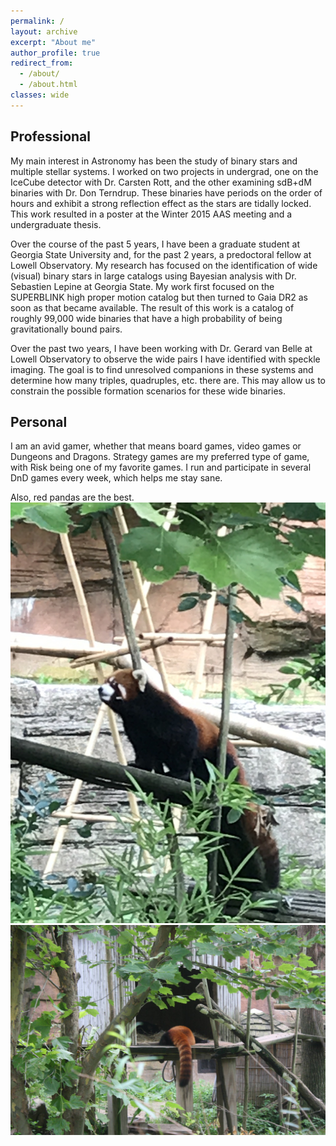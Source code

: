```yaml
---
permalink: /
layout: archive
excerpt: "About me"
author_profile: true
redirect_from: 
  - /about/
  - /about.html
classes: wide
---
```

## Professional

My main interest in Astronomy has been the study of binary stars and multiple stellar systems.  I worked on two projects in undergrad, one on the IceCube detector with Dr. Carsten Rott, and the other examining sdB+dM binaries with Dr. Don Terndrup.  These binaries have periods on the order of hours and exhibit a strong reflection effect as the stars are tidally locked.  This work resulted in a poster at the Winter 2015 AAS meeting and a undergraduate thesis.

Over the course of the past 5 years, I have been a graduate student at Georgia State University and, for the past 2 years, a predoctoral fellow at Lowell Observatory.  My research has focused on the identification of wide (visual) binary stars in large catalogs using Bayesian analysis with Dr. Sebastien Lepine at Georgia State.  My work first focused on the SUPERBLINK high proper motion catalog but then turned to Gaia DR2 as soon as that became available.  The result of this work is a catalog of roughly 99,000 wide binaries that have a high probability of being gravitationally bound pairs.  

Over the past two years, I have been working with Dr. Gerard van Belle at Lowell Observatory to observe the wide pairs I have identified with speckle imaging.  The goal is to find unresolved companions in these systems and determine how many triples, quadruples, etc. there are.  This may allow us to constrain the possible formation scenarios for these wide binaries.


## Personal
I am an avid gamer, whether that means board games, video games or Dungeons and Dragons.  Strategy games are my preferred type of game, with Risk being one of my favorite games.  I run and participate in several DnD games every week, which helps me stay sane.  

Also, red pandas are the best.
<img src="../images/red_panda_cbus_zoo_2.jpg" alt="Red panda at Columbus zoo" class="center">
<img src="../images/rp1.jpg" alt="Red panda at Columbus zoo" class="center">
